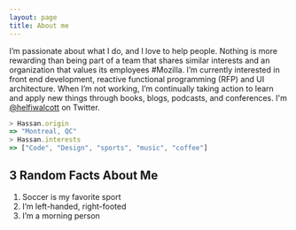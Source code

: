 ```yaml
---
layout: page
title: About me 
---
```

I’m passionate about what I do, and I love to help people. Nothing is more rewarding than being part of a team that shares similar interests and an organization that values its employees #Mozilla. I’m currently interested in front end development, reactive functional programming (RFP) and UI architecture. When I’m not working, I’m continually taking action to learn and apply new things through books, blogs, podcasts, and conferences.
I'm [@helfiwalcott](https://twitter.com/helfiwalcott) on Twitter.

```javascript
> Hassan.origin
=> "Montreal, QC"
> Hassan.interests
=> ["Code", "Design", "sports", "music", "coffee"]
```

## 3 Random Facts About Me
1. Soccer is my favorite sport
2. I’m left-handed, right-footed 
3. I’m a morning person
